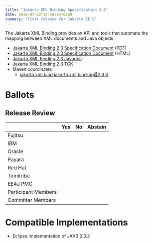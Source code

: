```yaml
---
title: "Jakarta XML Binding Specification 2.3"
date: 2019-07-22T17:54:14+0200
summary: "First release for Jakarta EE 8"
---
```

The Jakarta XML Binding provides an API and tools that automate the mapping
between XML documents and Java objects.

* [Jakarta XML Binding 2.3 Specification Document](./jakarta.xml.bind-spec-2.3.pdf) (PDF)
* [Jakarta XML Binding 2.3 Specification Document](./jakarta.xml.bind-spec-2.3.html) (HTML)
* [Jakarta XML Binding 2.3 Javadoc](./apidocs)
* [Jakarta XML Binding 2.3 TCK](http://download.eclipse.org/ee4j/jakartaee-tck/8.0.1/promoted/jaxb-tck-2.3_latest.zip)
* Maven coordinates
  * [jakarta.xml.bind:jakarta.xml.bind-api:jar:2.3.3](https://search.maven.org/artifact/jakarta.xml.bind/jakarta.xml.bind-api/2.3.3/jar)

# Ballots

## Release Review


|                       |  Yes    | No      | Abstain  |
|-----------------------|---------|---------|----------|
|Fujitsu                |         |         |          |
|IBM                    |         |         |          |
|Oracle                 |         |         |          |
|Payara                 |         |         |          |
|Red Hat                |         |         |          |
|Tomitribe              |         |         |          |
|EE4J PMC               |         |         |          |
|Participant Members    |         |         |          |
|Committer Members      |         |         |          |


# Compatible Implementations

* Eclipse Implementation of JAXB 2.3.2

